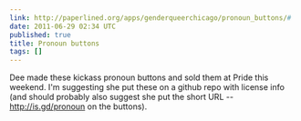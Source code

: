 ```yaml
---
link: http://paperlined.org/apps/genderqueerchicago/pronoun_buttons/#
date: 2011-06-29 02:34 UTC
published: true
title: Pronoun buttons
tags: []
---
```


Dee made these kickass pronoun buttons and sold them at Pride this weekend. I'm suggesting she put these on a github repo with license info (and should probably also suggest she put the short URL -- <a href="http://is.gd/pronoun">http://is.gd/pronoun</a> on the buttons).

